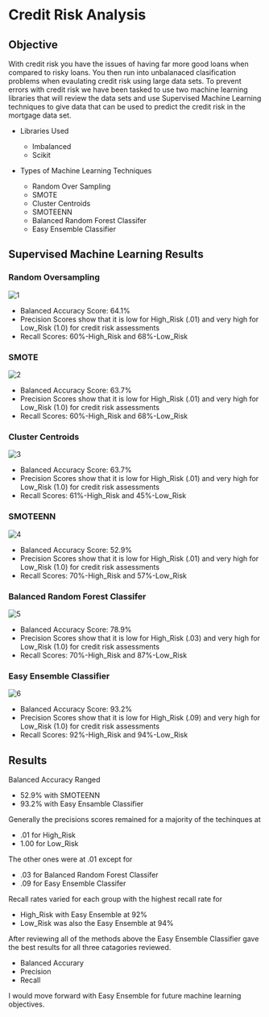 # Credit Risk Analysis

## Objective

With credit risk you have the issues of having far more good loans when compared to risky loans. You then run into unbalanaced clasification problems when evaulating credit risk using large data sets. To prevent errors with credit risk we have been tasked to use two machine learning libraries that will review the data sets and use Supervised Machine Learning techniques to give data that can be used to predict the credit risk in the mortgage data set.

- Libraries Used
  - Imbalanced
  - Scikit
  
- Types of Machine Learning Techniques
  - Random Over Sampling
  - SMOTE
  - Cluster Centroids
  - SMOTEENN
  - Balanced Random Forest Classifer
  - Easy Ensemble Classifier
  
## Supervised Machine Learning Results

### Random Oversampling

![1](https://user-images.githubusercontent.com/107363203/204202434-5f03a1a4-d5d6-49d2-8f88-6d294ff7a750.png)


- Balanced Accuracy Score: 64.1%
- Precision Scores show that it is low for High_Risk (.01) and very high for Low_Risk (1.0) for credit risk assessments
- Recall Scores: 60%-High_Risk and 68%-Low_Risk

### SMOTE
  
![2](https://user-images.githubusercontent.com/107363203/204202444-aaa890b0-a165-4bb8-91f2-0a8f6b8f07f6.png)


- Balanced Accuracy Score: 63.7%
- Precision Scores show that it is low for High_Risk (.01) and very high for Low_Risk (1.0) for credit risk assessments
- Recall Scores: 60%-High_Risk and 68%-Low_Risk

### Cluster Centroids

![3](https://user-images.githubusercontent.com/107363203/204202468-e679c54a-27ac-4e01-9ee5-ec74fd8e8f18.png)


- Balanced Accuracy Score: 63.7%
- Precision Scores show that it is low for High_Risk (.01) and very high for Low_Risk (1.0) for credit risk assessments
- Recall Scores: 61%-High_Risk and 45%-Low_Risk

### SMOTEENN

![4](https://user-images.githubusercontent.com/107363203/204202478-7adc56bd-56ba-48bf-91cd-f1bc635ea614.png)


- Balanced Accuracy Score: 52.9%
- Precision Scores show that it is low for High_Risk (.01) and very high for Low_Risk (1.0) for credit risk assessments
- Recall Scores: 70%-High_Risk and 57%-Low_Risk

### Balanced Random Forest Classifer

![5](https://user-images.githubusercontent.com/107363203/204202486-9d3090ce-3045-4a6b-970c-e0e8e5af779f.png)


- Balanced Accuracy Score: 78.9%
- Precision Scores show that it is low for High_Risk (.03) and very high for Low_Risk (1.0) for credit risk assessments
- Recall Scores: 70%-High_Risk and 87%-Low_Risk

### Easy Ensemble Classifier

![6](https://user-images.githubusercontent.com/107363203/204202495-6c3c321f-b36d-4249-a517-8c0d870e15e5.png)


- Balanced Accuracy Score: 93.2%
- Precision Scores show that it is low for High_Risk (.09) and very high for Low_Risk (1.0) for credit risk assessments
- Recall Scores: 92%-High_Risk and 94%-Low_Risk

## Results

 Balanced Accuracy Ranged 
- 52.9% with SMOTEENN
- 93.2% with Easy Ensamble Classifier 

Generally the precisions scores remained for a majority of the techinques at 
- .01 for High_Risk
- 1.00 for Low_Risk 

The other ones were at .01 except for 
- .03 for Balanced Random Forest Classifer
- .09 for Easy Ensemble Classifer 

Recall rates varied for each group with the highest recall rate for 
- High_Risk with Easy Ensemble at 92% 
- Low_Risk was also the Easy Ensemble at 94%

After reviewing all of the methods above the Easy Ensemble Classifier gave the best results for all three catagories reviewed. 
- Balanced Accurary
- Precision 
- Recall

I would move forward with Easy Ensemble for future machine learning objectives. 
